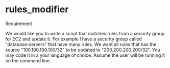 rules_modifier
==============

Requirement

We would like you to write a script that matches rules from a security group for EC2 and update it. For example I have a security group called "database-servers" that have many rules. We want all rules that has the source "100.100.100.100/32" to be updated to "200.200.200.200/32". You may code it in a your language of choice. Assume the user will be running it on the command line. 
